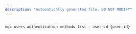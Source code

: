 ```yaml
---
description: "Automatically generated file. DO NOT MODIFY"
---
```


```cli

mgc users authentication methods list --user-id {user-id}

```